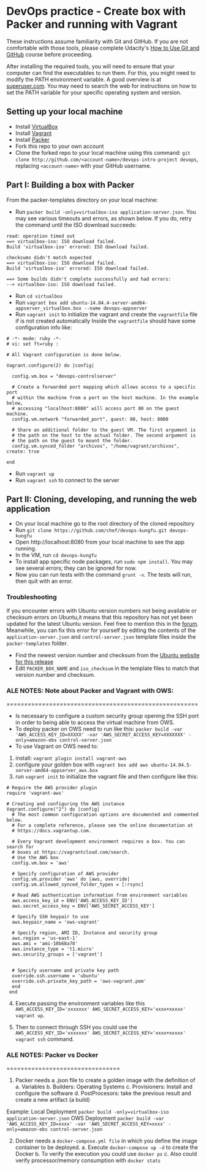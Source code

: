 DevOps practice - Create box with Packer and running with Vagrant
=================================================================

These instructions assume familiarity with Git and GitHub. If you are not comfortable with those tools, please complete Udacity's [How to Use Git and GitHub](https://www.udacity.com/course/how-to-use-git-and-github--ud775) course before proceeding. 

After installing the required tools, you will need to ensure that your computer can find the executables to run them. For this, you might need to modify the PATH environment variable. A good overview is at [superuser.com](https://superuser.com/questions/284342/what-are-path-and-other-environment-variables-and-how-can-i-set-or-use-them). You may need to search the web for instructions on how to set the PATH variable for your specific operating system and version. 

## Setting up your local machine

* Install [VirtualBox](https://www.virtualbox.org/wiki/Downloads)
* Install [Vagrant](https://www.vagrantup.com/downloads.html)
* Install [Packer](https://www.packer.io/downloads.html)
* Fork this repo to your own account
* Clone the forked repo to your local machine using this command: `git clone http://github.com/<account-name>/devops-intro-project devops`, replacing `<account-name>` with your GitHub username.

## Part I: Building a box with Packer

From the packer-templates directory on your local machine:

* Run `packer build -only=virtualbox-iso application-server.json`. You may see various timeouts and errors, as shown below. If you do, retry the command until the ISO download succeeds:

```
read: operation timed out
==> virtualbox-iso: ISO download failed.
Build 'virtualbox-iso' errored: ISO download failed.

checksums didn't match expected
==> virtualbox-iso: ISO download failed.
Build 'virtualbox-iso' errored: ISO download failed.

==> Some builds didn't complete successfully and had errors:
--> virtualbox-iso: ISO download failed.
```

* Run `cd virtualbox`
* Run `vagrant box add ubuntu-14.04.4-server-amd64-appserver_virtualbox.box --name devops-appserver`
* Run `vagrant init` to initialize the vagrant and create the `vagrantfile` file if is not created automatically
Inside the `vagrantfile` should have some configuration info like:
```
# -*- mode: ruby -*-
# vi: set ft=ruby :

# All Vagrant configuration is done below. 

Vagrant.configure(2) do |config|

  config.vm.box = "devops-controlserver"

  # Create a forwarded port mapping which allows access to a specific port
  # within the machine from a port on the host machine. In the example below,
  # accessing "localhost:8080" will access port 80 on the guest machine.
  config.vm.network "forwarded_port", guest: 80, host: 8080

  # Share an additional folder to the guest VM. The first argument is
  # the path on the host to the actual folder. The second argument is
  # the path on the guest to mount the folder.
  config.vm.synced_folder "archivos", "/home/vagrant/archivos", create: true

end
```
* Run `vagrant up`
* Run `vagrant ssh` to connect to the server


## Part II: Cloning, developing, and running the web application

* On your local machine go to the root directory of the cloned repository 
* Run `git clone https://github.com/chef/devops-kungfu.git devops-kungfu`
* Open http://localhost:8080 from your local machine to see the app running.
* In the VM, run `cd devops-kungfu`
* To install app specific node packages, run `sudo npm install`. You may see several errors; they can be ignored for now.
* Now you can run tests with the command `grunt -v`. The tests will run, then quit with an error. 

### Troubleshooting

If you encounter errors with Ubuntu version numbers not being available or checksum errors on Ubuntu,it means that this repository has not yet been updated for the latest Ubuntu version. Feel free to mention this in the [forum](https://discussions.udacity.com/c/nd012-p1-intro-to-devops/nd012-the-devops-environment). Meanwhile, you can fix this error for yourself by editing the contents of the `application-server.json` and `control-server.json` template files inside the `packer-templates` folder.

* Find the newest version number and checksum from the [Ubuntu website for this release](http://releases.ubuntu.com/trusty/)
* Edit `PACKER_BOX_NAME` and `iso_checksum` in the template files to match that version number and checksum.

### ALE NOTES: Note about Packer and Vagrant with OWS:
======================================================
* Is necessary to configure a custom security group opening the SSH port in order to being able to access the virtual machine from OWS.
* To deploy packer on OWS need to run like this: `packer build -var 'AWS_ACCESS_KEY_ID=XXXXX' -var 'AWS_SECRET_ACCESS_KEY=XXXXXXX' -only=amazon-ebs control-server.json`
* To use Vagrant on OWS need to:
1. install: `vagrant plugin install vagrant-aws`
2. configure your golden box with `vagrant box add aws ubuntu-14.04.5-server-amd64-appserver_aws.box`
3. run `vagrant init` to initialize the vagrant file and then configure like this:
```
# Require the AWS provider plugin
require 'vagrant-aws'

# Creating and configuring the AWS instance
Vagrant.configure("2") do |config|
  # The most common configuration options are documented and commented below.
  # For a complete reference, please see the online documentation at
  # https://docs.vagrantup.com.

  # Every Vagrant development environment requires a box. You can search for
  # boxes at https://vagrantcloud.com/search.
  # Use the AWS box
  config.vm.box = 'aws'

  # Specify configuration of AWS provider
  config.vm.provider 'aws' do |aws, override|
  config.vm.allowed_synced_folder_types = [:rsync]

  # Read AWS authentication information from environment variables
  aws.access_key_id = ENV['AWS_ACCESS_KEY_ID']
  aws.secret_access_key = ENV['AWS_SECRET_ACCESS_KEY']

  # Specify SSH keypair to use
  aws.keypair_name = 'ows-vagrant'

  # Specify region, AMI ID, Instance and security group
  aws.region = 'us-east-1'
  aws.ami = 'ami-10b68a78'
  aws.instance_type = 't1.micro'
  aws.security_groups = ['vagrant'] 

  
  # Specify username and private key path
  override.ssh.username = 'ubuntu'
  override.ssh.private_key_path = 'ows-vagrant.pem'
  end
 end

```
 4. Execute passing the environment variables like this `AWS_ACCESS_KEY_ID='xxxxxxx' AWS_SECRET_ACCESS_KEY='xxxx+xxxxx' vagrant up`.

 5. Then to connect through SSH you could use the `AWS_ACCESS_KEY_ID='xxxxxxx' AWS_SECRET_ACCESS_KEY='xxxx+xxxxx' vagrant ssh` command.

### ALE NOTES: Packer vs Docker
================================
1. Packer needs a .json file to create a golden image with the definition of 
 a. Variables
 b. Builders: Operating Systems
 c. Provisioners: Install and configure the software
 d. PostProcesors: take the previous result and create a new artifact (a build)

 Example: 
 Local Deployment ```packer build -only=virtualbox-iso application-server.json```
 OWS Deployment ```packer build -var 'AWS_ACCESS_KEY_ID=xxxx' -var 'AWS_SECRET_ACCESS_KEY=xxxx' -only=amazon-ebs control-server.json```

2. Docker needs a ```docker-compose.yml file``` in which you define the image container to be deployed. 
 a. Execute ```docker-compose up -d``` to create the Docker
 b. To verify the execution you could use ```docker ps```
 c. Also could verify processor/memory consumption with ```docker stats```

